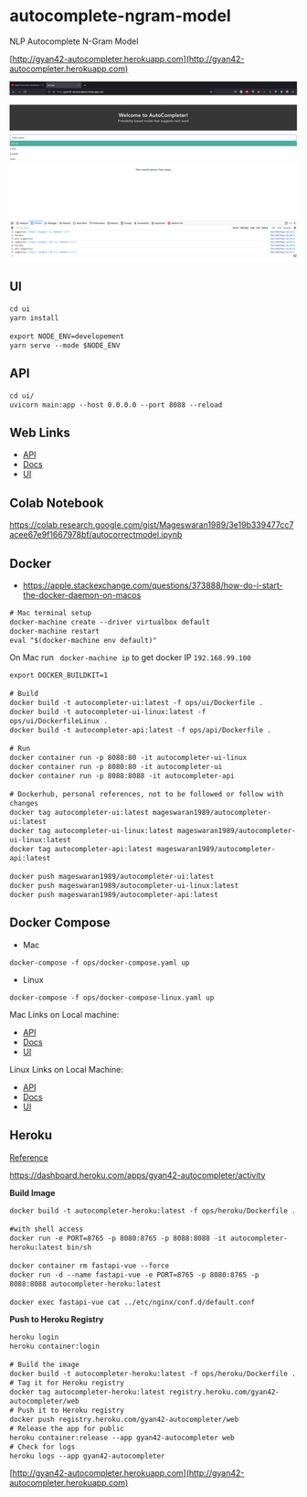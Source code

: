# autocomplete-ngram-model
NLP Autocomplete N-Gram Model

[http://gyan42-autocompleter.herokuapp.com](http://gyan42-autocompleter.herokuapp.com)

![](screen.png)

## UI

```
cd ui
yarn install

export NODE_ENV=developement
yarn serve --mode $NODE_ENV
```

## API

```
cd ui/
uvicorn main:app --host 0.0.0.0 --port 8088 --reload
```

## Web Links

- [API](http://0.0.0.0:8088)
- [Docs](http://0.0.0.0:8088/docs)
- [UI](http://localhost:8080/)

## Colab Notebook

https://colab.research.google.com/gist/Mageswaran1989/3e19b339477cc7acee67e9f1667978bf/autocorrectmodel.ipynb

## Docker

- https://apple.stackexchange.com/questions/373888/how-do-i-start-the-docker-daemon-on-macos

```
# Mac terminal setup
docker-machine create --driver virtualbox default
docker-machine restart
eval "$(docker-machine env default)"
```
On Mac run ` docker-machine ip` to get docker IP `192.168.99.100`

```
export DOCKER_BUILDKIT=1

# Build
docker build -t autocompleter-ui:latest -f ops/ui/Dockerfile .
docker build -t autocompleter-ui-linux:latest -f ops/ui/DockerfileLinux .
docker build -t autocompleter-api:latest -f ops/api/Dockerfile .

# Run
docker container run -p 8080:80 -it autocompleter-ui-linux
docker container run -p 8080:80 -it autocompleter-ui
docker container run -p 8088:8088 -it autocompleter-api 

# Dockerhub, personal references, not to be followed or follow with changes
docker tag autocompleter-ui:latest mageswaran1989/autocompleter-ui:latest
docker tag autocompleter-ui-linux:latest mageswaran1989/autocompleter-ui-linux:latest
docker tag autocompleter-api:latest mageswaran1989/autocompleter-api:latest

docker push mageswaran1989/autocompleter-ui:latest
docker push mageswaran1989/autocompleter-ui-linux:latest
docker push mageswaran1989/autocompleter-api:latest
```

## Docker Compose

- Mac
```
docker-compose -f ops/docker-compose.yaml up
```

- Linux
```
docker-compose -f ops/docker-compose-linux.yaml up
```

Mac Links on Local machine:

- [API](http://192.168.99.100:8088)
- [Docs](http://192.168.99.100:8088/docs)
- [UI](http://192.168.99.100:8080/)

Linux Links on Local Machine: 
- [API](http://0.0.0.0:8088)
- [Docs](http://0.0.0.0:8088/docs)
- [UI](http://localhost:8080/)


## Heroku

[Reference](https://testdriven.io/blog/deploying-flask-to-heroku-with-docker-and-gitlab/)

https://dashboard.heroku.com/apps/gyan42-autocompleter/activity

**Build Image**

```
docker build -t autocompleter-heroku:latest -f ops/heroku/Dockerfile .

#with shell access
docker run -e PORT=8765 -p 8080:8765 -p 8088:8088 -it autocompleter-heroku:latest bin/sh

docker container rm fastapi-vue --force
docker run -d --name fastapi-vue -e PORT=8765 -p 8080:8765 -p 8088:8088 autocompleter-heroku:latest

docker exec fastapi-vue cat ../etc/nginx/conf.d/default.conf

```

**Push to Heroku Registry**

```
heroku login
heroku container:login

# Build the image
docker build -t autocompleter-heroku:latest -f ops/heroku/Dockerfile .
# Tag it for Heroku registry
docker tag autocompleter-heroku:latest registry.heroku.com/gyan42-autocompleter/web
# Push it to Heroku registry
docker push registry.heroku.com/gyan42-autocompleter/web
# Release the app for public
heroku container:release --app gyan42-autocompleter web
# Check for logs
heroku logs --app gyan42-autocompleter
```

[http://gyan42-autocompleter.herokuapp.com](http://gyan42-autocompleter.herokuapp.com)